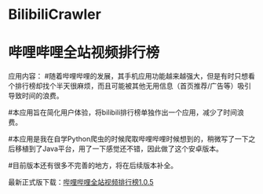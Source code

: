 # BilibiliCrawler
<h1>哔哩哔哩全站视频排行榜</h1>
应用内容：
#随着哔哩哔哩的发展，其手机应用功能越来越强大，但是有时只想看个排行榜却找个半天很麻烦，而且可能被其他无用信息（首页推荐/广告等）吸引导致时间的浪费。

#本应用旨在简化用户体验，将bilibili排行榜单独作出一个应用，减少了时间浪费。

#本应用是我在自学Python爬虫的时候爬取哔哩哔哩时候想到的，稍微写了一下之后移植到了Java平台，用了一下感觉还不错，因此做了这个安卓版本。

#目前版本还有很多不完善的地方，将在后续版本补全。

最新正式版下载：<a href="https://github.com/UtopiaXC/BilibiliCrawler/blob/master/app/release/app-release.apk?raw=true">哔哩哔哩全站视频排行榜1.0.5</a>
